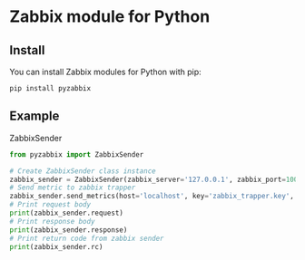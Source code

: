 Zabbix module for Python
========================

Install
-------

You can install Zabbix modules for Python with pip:

    pip install pyzabbix
Example
--------

ZabbixSender

```python
from pyzabbix import ZabbixSender

# Create ZabbixSender class instance
zabbix_sender = ZabbixSender(zabbix_server='127.0.0.1', zabbix_port=10051)
# Send metric to zabbix trapper
zabbix_sender.send_metrics(host='localhost', key='zabbix_trapper.key', value=1)
# Print request body
print(zabbix_sender.request)
# Print response body
print(zabbix_sender.response)
# Print return code from zabbix sender
print(zabbix_sender.rc)
```
